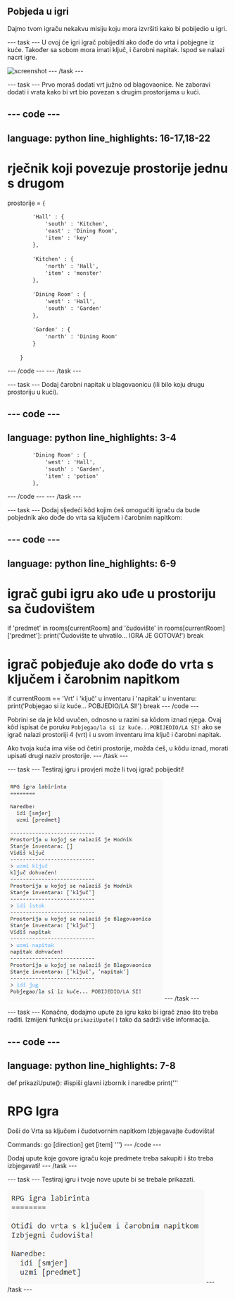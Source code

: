 ## Pobjeda u igri

Dajmo tvom igraču nekakvu misiju koju mora izvršiti kako bi pobijedio u igri.

--- task --- U ovoj će igri igrač pobijediti ako dođe do vrta i pobjegne iz kuće. Također sa sobom mora imati ključ, i čarobni napitak. Ispod se nalazi nacrt igre.

![screenshot](images/rpg-final-map.png) --- /task ---

--- task --- Prvo moraš dodati vrt južno od blagovaonice. Ne zaboravi dodati i vrata kako bi vrt bio povezan s drugim prostorijama u kući.

--- code ---
---
language: python
line_highlights: 16-17,18-22
---

# rječnik koji povezuje prostorije jednu s drugom

prostorije = {

            'Hall' : {
                'south' : 'Kitchen',
                'east' : 'Dining Room',
                'item' : 'key'
            },
    
            'Kitchen' : {
                'north' : 'Hall',
                'item' : 'monster'
            },
    
            'Dining Room' : {
                'west' : 'Hall',
                'south' : 'Garden'
            },
    
            'Garden' : {
                'north' : 'Dining Room'
            }
    
        }
    

--- /code --- --- /task ---

--- task --- Dodaj čarobni napitak u blagovaonicu (ili bilo koju drugu prostoriju u kući).

--- code ---
---
language: python
line_highlights: 3-4
---

            'Dining Room' : {
                'west' : 'Hall',
                'south' : 'Garden',
                'item' : 'potion'
            },
    

--- /code --- --- /task ---

--- task --- Dodaj sljedeći kôd kojim ćeš omogućiti igraču da bude pobjednik ako dođe do vrta sa ključem i čarobnim napitkom:

--- code ---
---
language: python
line_highlights: 6-9
---

# igrač gubi igru ako uđe u prostoriju sa čudovištem

if 'predmet' in rooms\[currentRoom] and 'čudovište' in rooms[currentRoom\]\['predmet'\]: print('Čudovište te uhvatilo... IGRA JE GOTOVA!') break

# igrač pobjeđuje ako dođe do vrta s ključem i čarobnim napitkom

if currentRoom == 'Vrt' i 'ključ' u inventaru i 'napitak' u inventaru: print('Pobjegao si iz kuće... POBJEDIO/LA SI!') break --- /code ---

Pobrini se da je kôd uvučen, odnosno u razini sa kôdom iznad njega. Ovaj kôd ispisat će poruku `Pobjegao/la si iz kuće...POBIJEDIO/LA SI!` ako se igrač nalazi prostoriji 4 (vrt) i u svom inventaru ima ključ i čarobni napitak.

Ako tvoja kuća ima više od četiri prostorije, možda ćeš, u kôdu iznad, morati upisati drugi naziv prostorije. --- /task ---

--- task --- Testiraj igru i provjeri može li tvoj igrač pobijediti!

![screenshot](images/rpg-win-test.png) --- /task ---

--- task --- Konačno, dodajmo upute za igru kako bi igrač znao što treba raditi. Izmijeni funkciju `prikaziUpute()` tako da sadrži više informacija.

--- code ---
---
language: python
line_highlights: 7-8
---

def prikaziUpute(): #ispiši glavni izbornik i naredbe print('''

# RPG Igra

Doši do Vrta sa ključem i čudotvornim napitkom Izbjegavajte čudovišta!

Commands: go [direction] get [item] ''') --- /code ---

Dodaj upute koje govore igraču koje predmete treba sakupiti i što treba izbjegavati! --- /task ---

--- task --- Testiraj igru i tvoje nove upute bi se trebale prikazati.

![screenshot](images/rpg-instructions-test.png) --- /task ---